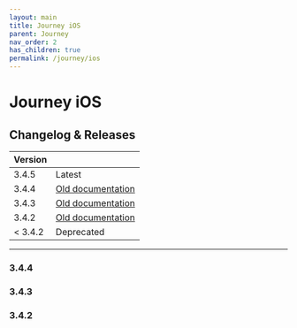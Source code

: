 ```yaml
---
layout: main
title: Journey iOS
parent: Journey
nav_order: 2
has_children: true
permalink: /journey/ios
---
```


# Journey iOS

## Changelog & Releases

| Version | |
| --- | --- |
| 3.4.5 |  <label class="label label-green">Latest</label> |
| 3.4.4 |  <label class="label label-yellow">[Old documentation](/navitia_sdk_docs/journey/ios/3.4.4/getting-started)</label> |
| 3.4.3 |  <label class="label label-yellow">[Old documentation](/navitia_sdk_docs/journey/ios/3.4.3/getting-started)</label> |
| 3.4.2 |  <label class="label label-yellow">[Old documentation](/navitia_sdk_docs/journey/ios/3.4.2/getting-started)</label> |
| < 3.4.2 | <label class="label label-red">Deprecated</label> |

---

### 3.4.4

### 3.4.3

### 3.4.2

